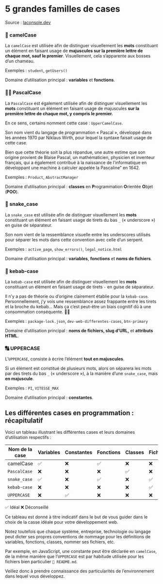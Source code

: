<h1>5 grandes familles de cases</h1>

Source : [laconsole.dev](https://laconsole.dev/blog/cases-camel-pascal-snake-kebab-upper/)


<h3 id="-camelcase">🐫 camelCase</h3>
<p>La <code>camelCase</code> est utilisée afin de distinguer visuellement les <strong>mots</strong> constituant un élément en faisant usage de <strong>majuscules sur la première lettre de chaque mot, sauf le premier</strong>. Visuellement, cela s’apparente aux bosses d’un chameau.</p>
<p>Exemples : <code>student</code>, <code>getUsers()</code></p>
<aside class="callout"> <i class="callout-icon fa-lg fa-solid fa-lightbulb"></i> <div class="callout-content"> <p>Domaine d’utilisation principal : <strong>variables</strong> et <strong>fonctions</strong>.</p> </div> </aside>

<h3 id="-pascalcase">👨‍🔬 PascalCase</h3>
<p>La <code>PascalCase</code> est également utilisée afin de distinguer visuellement les <strong>mots</strong> constituant un élément en faisant usage de majuscules <strong>sur la première lettre de chaque mot, y compris le premier.</strong></p>
<p>En ce sens, certains nomment cette case : <code>UpperCamelCase</code>.</p>
<p>Son nom vient du langage de programmation « Pascal », développé dans les années 1970 par Niklaus Wirth, pour lequel la syntaxe faisait usage de cette case.</p>
<p>Bien que cette théorie soit la plus répandue, une autre estime que son origine provient de Blaise Pascal, un mathématicien, physicien et inventeur français, qui a également contribué à la naissance de l’informatique en développant une machine à calculer appelée la Pascaline” en 1642.</p>
<p>Exemples : <code>Product</code>, <code>AbstractManager</code></p>
<aside class="callout"> <i class="callout-icon fa-lg fa-solid fa-lightbulb"></i> <div class="callout-content"> <p>Domaine d’utilisation principal : <strong>classes</strong> en <strong>P</strong>rogrammation <strong>O</strong>rientée <strong>O</strong>bjet (<strong>POO</strong>).</p> </div> </aside>

<h3 id="-snake_case">🐍 snake_case</h3>
<p>La <code>snake_case</code> est utilisée afin de distinguer visuellement les <strong>mots</strong> constituant un élément en faisant usage de tirets du bas <code>_</code> (« underscore ») en guise de séparateur.</p>
<p>Son nom vient de la ressemblance visuelle entre les underscores utilisés pour séparer les mots dans cette convention avec celle d’un serpent.</p>
<p>Exemples : <code>active_page</code>, <code>show_errors()</code>, <code>legal_notice.html</code></p>
<aside class="callout"> <i class="callout-icon fa-lg fa-solid fa-lightbulb"></i> <div class="callout-content"> <p>Domaine d’utilisation principal : <strong>variables</strong>, <strong>fonctions</strong> et <strong>noms de fichiers</strong>.</p> </div> </aside>

<h3 id="-kebab-case">🥙 kebab-case</h3>
<p>La <code>kebab-case</code> est utilisée afin de distinguer visuellement les <strong>mots</strong> constituant un élément en faisant usage de tirets <code>-</code> en guise de séparateur.</p>
<p>Il n’y a pas de théorie ou d’origine clairement établie pour la <code>kebab-case</code>. Personnellement, j’y vois une ressemblance assez frappante entre les tirets et la broche du kebab… Mais ça c’est peut-être un biais cognitif dû à une consommation conséquente. 🤷‍♂️</p>
<p>Exemples : <code>package-lock.json</code>, <code>dev-web-differentes-cases</code>, <code>btn-primary</code></p>
<aside class="callout"> <i class="callout-icon fa-lg fa-solid fa-lightbulb"></i> <div class="callout-content"> <p>Domaine d’utilisation principal : <strong>noms de fichiers, slug d’URL,</strong> et <strong>attributs HTML</strong>.</p> </div> </aside>

<h3 id="-uppercase">🔠 UPPERCASE</h3>
<p>L’<code>UPPERCASE</code>, consiste à écrire l’élément <strong>tout en majuscules</strong>.</p>
<p>Si un élément est constitué de plusieurs mots, alors on séparera les mots par des tirets du bas <code>_</code> (« underscore »), à la manière d’une <code>snake_case</code>, mais <strong>en majuscule</strong>.</p>
<p>Exemples : <code>PI</code>, <code>VITESSE_MAX</code></p>
<aside class="callout"> <i class="callout-icon fa-lg fa-solid fa-lightbulb"></i> <div class="callout-content"> Domaine d’utilisation principal : <strong>constantes</strong>. </div> </aside>

<h2 id="les-différentes-cases-en-programmation--récapitulatif">Les différentes cases en programmation : récapitulatif</h2>
<p>Voici un tableau illustrant les différentes cases et leurs domaines d’utilisation respectifs :</p>
<div class="overflow-x-scroll"> <table class="lg:text-lg"> <thead><tr><th>Nom de la case</th><th>Variables</th><th>Constantes</th><th>Fonctions</th><th>Classes</th><th>Fichiers</th><th>Slugs d’URL</th></tr></thead><tbody><tr><td>camelCase</td><td>✅</td><td>❌</td><td>✅</td><td>❌</td><td>❌</td><td>❌</td></tr><tr><td><code>PascalCase</code></td><td>❌</td><td>❌</td><td>❌</td><td>✅</td><td>❌</td><td>❌</td></tr><tr><td><code>snake_case</code></td><td>✅</td><td>❌</td><td>✅</td><td>❌</td><td>✅</td><td>❌</td></tr><tr><td><code>kebab-case</code></td><td>❌</td><td>❌</td><td>❌</td><td>❌</td><td>✅</td><td>✅</td></tr><tr><td><code>UPPERCASE</code></td><td>❌</td><td>✅</td><td>❌</td><td>❌</td><td>❌</td><td>❌</td></tr></tbody> </table> </div>
<p>✅ Idéal ❌ Déconseillé</p>
<p>Ce tableau est donné à titre indicatif dans le but de vous guider dans le choix de la casse idéale pour votre développement web.</p>
<p>Notez toutefois que chaque système, entreprise, technologie ou langage peut dicter ses propres conventions de nommage pour les définitions de variables, fonctions, classes, nommer ses fichiers, etc.</p>
<p>Par exemple, en JavaScript, une constante peut être déclarée en <code>camelCase</code>, de la même manière que l’<code>UPPERCASE</code> est par habitude utilisée pour les fichiers bien particulier <code>📄 README.md</code>.</p>
<p>Veillez donc à prendre connaissance des particularités de l’environnement dans lequel vous développez.</p> </div> 